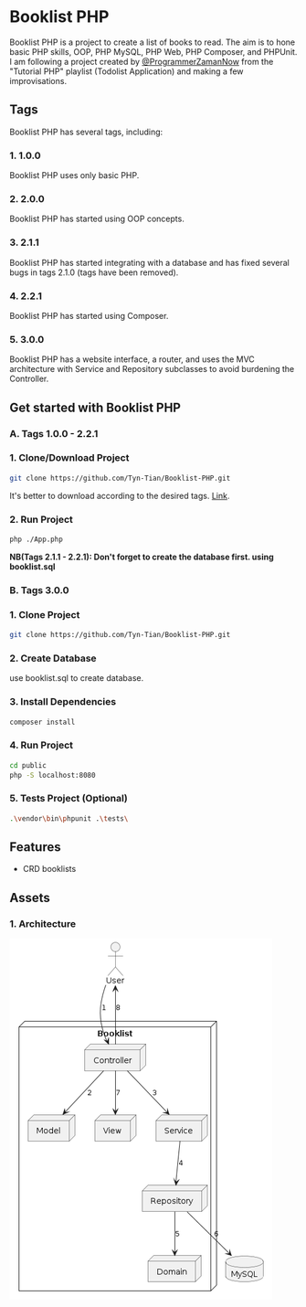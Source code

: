 # Booklist PHP

Booklist PHP is a project to create a list of books to read. The aim is to hone basic PHP skills, OOP, PHP MySQL, PHP Web, PHP Composer, and PHPUnit. I am following a project created by [@ProgrammerZamanNow](https://www.youtube.com/@ProgrammerZamanNow) from the "Tutorial PHP" playlist (Todolist Application) and making a few improvisations.

## Tags

Booklist PHP has several tags, including:

### 1. 1.0.0

Booklist PHP uses only basic PHP.

### 2. 2.0.0

Booklist PHP has started using OOP concepts.

### 3. 2.1.1

Booklist PHP has started integrating with a database and has fixed several bugs in tags 2.1.0 (tags have been removed).

### 4. 2.2.1

Booklist PHP has started using Composer.

### 5. 3.0.0

Booklist PHP has a website interface, a router, and uses the MVC architecture with Service and Repository subclasses to avoid burdening the Controller.

## Get started with Booklist PHP

### A. Tags 1.0.0 - 2.2.1

### 1. Clone/Download Project
``` bash
git clone https://github.com/Tyn-Tian/Booklist-PHP.git
```
It's better to download according to the desired tags. [Link](https://github.com/Tyn-Tian/Booklist-PHP).

### 2. Run Project
``` bash
php ./App.php
```

**NB(Tags 2.1.1 - 2.2.1): Don't forget to create the database first. using booklist.sql**

### B. Tags 3.0.0

### 1. Clone Project
``` bash
git clone https://github.com/Tyn-Tian/Booklist-PHP.git
```

### 2. Create Database
use booklist.sql to create database.

### 3. Install Dependencies
``` bash
composer install
```

### 4. Run Project
``` bash
cd public
php -S localhost:8080
```

### 5. Tests Project (Optional)
``` bash
.\vendor\bin\phpunit .\tests\
```

## Features
- CRD booklists

## Assets

### 1. Architecture
![Architecture](/architecture.png)
